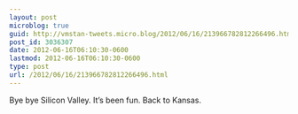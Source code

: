 ```yaml
---
layout: post
microblog: true
guid: http://vmstan-tweets.micro.blog/2012/06/16/213966782812266496.html
post_id: 3036307
date: 2012-06-16T06:10:30-0600
lastmod: 2012-06-16T06:10:30-0600
type: post
url: /2012/06/16/213966782812266496.html
---
```

Bye bye Silicon Valley. It’s been fun. Back to Kansas.
